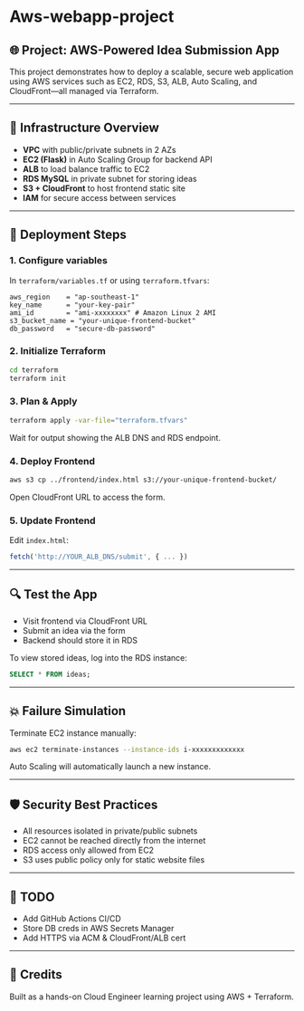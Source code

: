 # Aws-webapp-project

## 🌐 Project: AWS-Powered Idea Submission App
This project demonstrates how to deploy a scalable, secure web application using AWS services such as EC2, RDS, S3, ALB, Auto Scaling, and CloudFront—all managed via Terraform.

---

## 🧱 Infrastructure Overview
- **VPC** with public/private subnets in 2 AZs
- **EC2 (Flask)** in Auto Scaling Group for backend API
- **ALB** to load balance traffic to EC2
- **RDS MySQL** in private subnet for storing ideas
- **S3 + CloudFront** to host frontend static site
- **IAM** for secure access between services

---

## 🚀 Deployment Steps

### 1. Configure variables
In `terraform/variables.tf` or using `terraform.tfvars`:
```hcl
aws_region    = "ap-southeast-1"
key_name      = "your-key-pair"
ami_id        = "ami-xxxxxxxx" # Amazon Linux 2 AMI
s3_bucket_name = "your-unique-frontend-bucket"
db_password   = "secure-db-password"
```

### 2. Initialize Terraform
```bash
cd terraform
terraform init
```

### 3. Plan & Apply
```bash
terraform apply -var-file="terraform.tfvars"
```

Wait for output showing the ALB DNS and RDS endpoint.

### 4. Deploy Frontend
```bash
aws s3 cp ../frontend/index.html s3://your-unique-frontend-bucket/
```
Open CloudFront URL to access the form.

### 5. Update Frontend
Edit `index.html`:
```js
fetch('http://YOUR_ALB_DNS/submit', { ... })
```

---

## 🔍 Test the App
- Visit frontend via CloudFront URL
- Submit an idea via the form
- Backend should store it in RDS

To view stored ideas, log into the RDS instance:
```sql
SELECT * FROM ideas;
```

---

## 💥 Failure Simulation
Terminate EC2 instance manually:
```bash
aws ec2 terminate-instances --instance-ids i-xxxxxxxxxxxxx
```
Auto Scaling will automatically launch a new instance.

---

## 🛡️ Security Best Practices
- All resources isolated in private/public subnets
- EC2 cannot be reached directly from the internet
- RDS access only allowed from EC2
- S3 uses public policy only for static website files

---

## 📌 TODO
- Add GitHub Actions CI/CD
- Store DB creds in AWS Secrets Manager
- Add HTTPS via ACM & CloudFront/ALB cert

---

## 🙌 Credits
Built as a hands-on Cloud Engineer learning project using AWS + Terraform.
